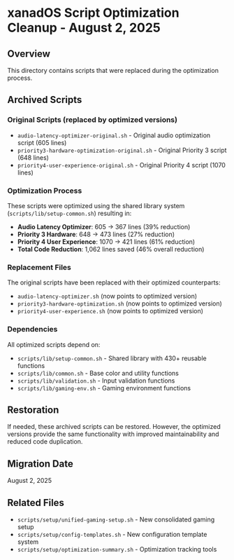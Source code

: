 # xanadOS Script Optimization Cleanup - August 2, 2025

## Overview
This directory contains scripts that were replaced during the optimization process.

## Archived Scripts

### Original Scripts (replaced by optimized versions)
- `audio-latency-optimizer-original.sh` - Original audio optimization script (605 lines)
- `priority3-hardware-optimization-original.sh` - Original Priority 3 script (648 lines) 
- `priority4-user-experience-original.sh` - Original Priority 4 script (1070 lines)

### Optimization Process
These scripts were optimized using the shared library system (`scripts/lib/setup-common.sh`) resulting in:
- **Audio Latency Optimizer**: 605 → 367 lines (39% reduction)
- **Priority 3 Hardware**: 648 → 473 lines (27% reduction) 
- **Priority 4 User Experience**: 1070 → 421 lines (61% reduction)
- **Total Code Reduction**: 1,062 lines saved (46% overall reduction)

### Replacement Files
The original scripts have been replaced with their optimized counterparts:
- `audio-latency-optimizer.sh` (now points to optimized version)
- `priority3-hardware-optimization.sh` (now points to optimized version)
- `priority4-user-experience.sh` (now points to optimized version)

### Dependencies
All optimized scripts depend on:
- `scripts/lib/setup-common.sh` - Shared library with 430+ reusable functions
- `scripts/lib/common.sh` - Base color and utility functions
- `scripts/lib/validation.sh` - Input validation functions
- `scripts/lib/gaming-env.sh` - Gaming environment functions

## Restoration
If needed, these archived scripts can be restored. However, the optimized versions provide the same functionality with improved maintainability and reduced code duplication.

## Migration Date
August 2, 2025

## Related Files
- `scripts/setup/unified-gaming-setup.sh` - New consolidated gaming setup
- `scripts/setup/config-templates.sh` - New configuration template system
- `scripts/setup/optimization-summary.sh` - Optimization tracking tools
